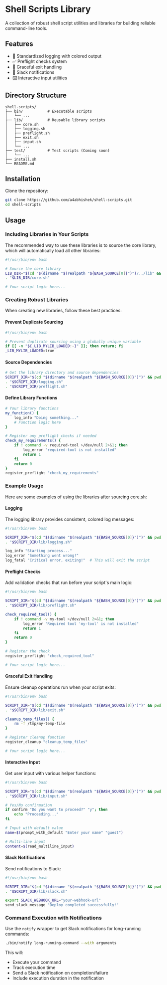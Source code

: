 # Shell Scripts Library

A collection of robust shell script utilities and libraries for building reliable command-line tools.

## Features

- 📝 Standardized logging with colored output
- ✅ Preflight checks system
- 🔄 Graceful exit handling
- 📨 Slack notifications
- ⌨️ Interactive input utilities

## Directory Structure

```
shell-scripts/
├── bin/           # Executable scripts
│   └── ...
├── lib/           # Reusable library scripts
│   ├── core.sh
│   ├── logging.sh
│   ├── preflight.sh
│   ├── exit.sh
│   ├── input.sh
│   └── ...
├── test/          # Test scripts (Coming soon)
│   └── ...
├── install.sh
└── README.md          
```

## Installation

Clone the repository:

```bash
git clone https://github.com/a4abhishek/shell-scripts.git
cd shell-scripts
```

## Usage

### Including Libraries in Your Scripts

The recommended way to use these libraries is to source the core library, which will automatically load all other libraries:

```bash
#!/usr/bin/env bash

# Source the core library
LIB_DIR="$(cd "$(dirname "$(realpath "${BASH_SOURCE[0]}")")/../lib" && pwd)"
. "$LIB_DIR/core.sh"

# Your script logic here...
```
### Creating Robust Libraries

When creating new libraries, follow these best practices:

#### Prevent Duplicate Sourcing
```bash
#!/usr/bin/env bash

# Prevent duplicate sourcing using a globally unique variable
if [[ -n "${_LIB_MYLIB_LOADED:-}" ]]; then return; fi
_LIB_MYLIB_LOADED=true
```

#### Source Dependencies
```bash
# Get the library directory and source dependencies
SCRIPT_DIR="$(cd "$(dirname "$(realpath "${BASH_SOURCE[0]}")")" && pwd)"
. "$SCRIPT_DIR/logging.sh"
. "$SCRIPT_DIR/preflight.sh"
```

#### Define Library Functions
```bash
# Your library functions
my_function() {
    log_info "Doing something..."
    # Function logic here
}

# Register any preflight checks if needed
check_my_requirements() {
    if ! command -v required-tool >/dev/null 2>&1; then
        log_error "required-tool is not installed"
        return 1
    fi
    return 0
}
register_preflight "check_my_requirements"
```

### Example Usage
Here are some examples of using the libraries after sourcing core.sh:

#### Logging

The logging library provides consistent, colored log messages:

```bash
#!/usr/bin/env bash

SCRIPT_DIR="$(cd "$(dirname "$(realpath "${BASH_SOURCE[0]}")")" && pwd)"
. "$SCRIPT_DIR/lib/logging.sh"

log_info "Starting process..."
log_error "Something went wrong!"
log_fatal "Critical error, exiting!"  # This will exit the script
```

#### Preflight Checks

Add validation checks that run before your script's main logic:

```bash
#!/usr/bin/env bash

SCRIPT_DIR="$(cd "$(dirname "$(realpath "${BASH_SOURCE[0]}")")" && pwd)"
. "$SCRIPT_DIR/lib/preflight.sh"

check_required_tool() {
    if ! command -v my-tool >/dev/null 2>&1; then
        log_error "Required tool 'my-tool' is not installed"
        return 1
    fi
    return 0
}

# Register the check
register_preflight "check_required_tool"

# Your script logic here...
```

#### Graceful Exit Handling

Ensure cleanup operations run when your script exits:

```bash
#!/usr/bin/env bash

SCRIPT_DIR="$(cd "$(dirname "$(realpath "${BASH_SOURCE[0]}")")" && pwd)"
. "$SCRIPT_DIR/lib/exit.sh"

cleanup_temp_files() {
    rm -f /tmp/my-temp-file
}

# Register cleanup function
register_cleanup "cleanup_temp_files"

# Your script logic here...
```

#### Interactive Input

Get user input with various helper functions:

```bash
#!/usr/bin/env bash

SCRIPT_DIR="$(cd "$(dirname "$(realpath "${BASH_SOURCE[0]}")")" && pwd)"
. "$SCRIPT_DIR/lib/input.sh"

# Yes/No confirmation
if confirm "Do you want to proceed?" "y"; then
    echo "Proceeding..."
fi

# Input with default value
name=$(prompt_with_default "Enter your name" "guest")

# Multi-line input
content=$(read_multiline_input)
```

#### Slack Notifications

Send notifications to Slack:

```bash
#!/usr/bin/env bash

SCRIPT_DIR="$(cd "$(dirname "$(realpath "${BASH_SOURCE[0]}")")" && pwd)"
. "$SCRIPT_DIR/lib/slack.sh"

export SLACK_WEBHOOK_URL="your-webhook-url"
send_slack_message "Deploy completed successfully!"
```

### Command Execution with Notifications

Use the `notify` wrapper to get Slack notifications for long-running commands:

```bash
./bin/notify long-running-command --with arguments
```

This will:
- Execute your command
- Track execution time
- Send a Slack notification on completion/failure
- Include execution duration in the notification
